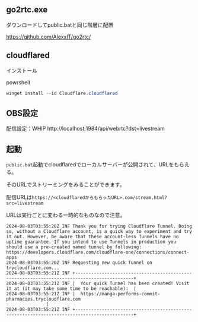 
## go2rtc.exe

ダウンロードしてpublic.batと同じ階層に配置

https://github.com/AlexxIT/go2rtc/

## cloudflared

インストール

powrshell

```powershell
winget install --id Cloudflare.cloudflared
```

## OBS設定

配信設定：WHIP
http://localhost:1984/api/webrtc?dst=livestream


## 起動

`public.bat`起動でcloudflaredでローカルサーバーが公開されて、URLをもらえる。


そのURLでストリーミングをみることができます。


配信URLは`https://<cloudflaredからもらったURL>.com/stream.html?src=livestream`


URLは実行ごとに変わる一時的なものなので注意。


```
2024-08-03T03:55:20Z INF Thank you for trying Cloudflare Tunnel. Doing so, without a Cloudflare account, is a quick way to experiment and try it out. However, be aware that these account-less Tunnels have no uptime guarantee. If you intend to use Tunnels in production you should use a pre-created named tunnel by following: https://developers.cloudflare.com/cloudflare-one/connections/connect-apps
2024-08-03T03:55:20Z INF Requesting new quick Tunnel on trycloudflare.com...
2024-08-03T03:55:21Z INF +--------------------------------------------------------------------------------------------+
2024-08-03T03:55:21Z INF |  Your quick Tunnel has been created! Visit it at (it may take some time to be reachable):  |
2024-08-03T03:55:21Z INF |  https://manga-performs-commit-pharmacies.trycloudflare.com                 
               |
2024-08-03T03:55:21Z INF +--------------------------------------------------------------------------------------------+
```
